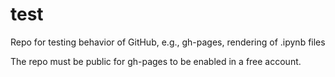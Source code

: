 # test
Repo for testing behavior of GitHub, e.g., gh-pages, rendering of .ipynb files

The repo must be public for gh-pages to be enabled in a free account.
